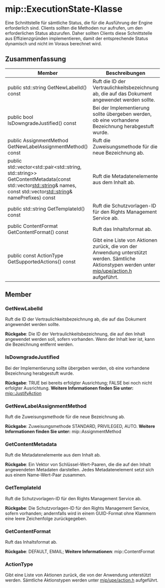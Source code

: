 # <a name="class-mipexecutionstate"></a>mip::ExecutionState-Klasse 
Eine Schnittstelle für sämtliche Status, die für die Ausführung der Engine erforderlich sind.
Clients sollten die Methoden nur aufrufen, um den erforderlichen Status abzurufen. Daher sollten Clients diese Schnittstelle aus Effizienzgründen implementieren, damit der entsprechende Status dynamisch und nicht im Voraus berechnet wird.
  
## <a name="summary"></a>Zusammenfassung
 Member                        | Beschreibungen                                
--------------------------------|---------------------------------------------
 public std::string GetNewLabelId() const  |  Ruft die ID der Vertraulichkeitsbezeichnung ab, die auf das Dokument angewendet werden sollte.
 public bool IsDowngradeJustified() const  |  Bei der Implementierung sollte übergeben werden, ob eine vorhandene Bezeichnung herabgestuft wurde.
 public AssignmentMethod GetNewLabelAssignmentMethod() const  |  Ruft die Zuweisungsmethode für die neue Bezeichnung ab.
public std::vector<std::pair<std::string, std::string>> GetContentMetadata(const std::vector<std::string>& names, const std::vector<std::string>& namePrefixes) const  |  Ruft die Metadatenelemente aus dem Inhalt ab.
 public std::string GetTemplateId() const  |  Ruft die Schutzvorlagen-ID für den Rights Management Service ab.
 public ContentFormat GetContentFormat() const  |  Ruft das Inhaltsformat ab.
 public const ActionType GetSupportedActions() const  |  Gibt eine Liste von Aktionen zurück, die von der Anwendung unterstützt werden. Sämtliche Aktionstypen werden unter [mip/upe/action.h](#action) aufgeführt.
  
## <a name="members"></a>Member
  
### <a name="getnewlabelid"></a>GetNewLabelId
Ruft die ID der Vertraulichkeitsbezeichnung ab, die auf das Dokument angewendet werden sollte.

  
**Rückgabe**: Die ID der Vertraulichkeitsbezeichnung, die auf den Inhalt angewendet werden soll, sofern vorhanden. Wenn der Inhalt leer ist, kann die Bezeichnung entfernt werden.
  
### <a name="isdowngradejustified"></a>IsDowngradeJustified
Bei der Implementierung sollte übergeben werden, ob eine vorhandene Bezeichnung herabgestuft wurde.

  
**Rückgabe**: TRUE bei bereits erfolgter Ausrichtung; FALSE bei noch nicht erfolgter Ausrichtung. 
**Weitere Informationen finden Sie unter:** [mip::JustifyAction](class_mip_justifyaction.md)
  
### <a name="getnewlabelassignmentmethod"></a>GetNewLabelAssignmentMethod
Ruft die Zuweisungsmethode für die neue Bezeichnung ab.

  
**Rückgabe**: Zuweisungsmethode STANDARD, PRIVILEGED, AUTO. 
**Weitere Informationen finden Sie unter:** mip::AssignmentMethod
  
### <a name="getcontentmetadata"></a>GetContentMetadata
Ruft die Metadatenelemente aus dem Inhalt ab.

  
**Rückgabe**: Ein Vektor von Schlüssel-Wert-Paaren, die die auf den Inhalt angewendeten Metadaten darstellen. Jedes Metadatenelement setzt sich aus einem Name-Wert-Paar zusammen.
  
### <a name="gettemplateid"></a>GetTemplateId
Ruft die Schutzvorlagen-ID für den Rights Management Service ab.

  
**Rückgabe**: Die Schutzvorlagen-ID für den Rights Management Service, sofern vorhanden; andernfalls wird in einem GUID-Format ohne Klammern eine leere Zeichenfolge zurückgegeben.
  
### <a name="getcontentformat"></a>GetContentFormat
Ruft das Inhaltsformat ab.

  
**Rückgabe**: DEFAULT, EMAIL; **Weitere Informationen**: mip::ContentFormat
  
### <a name="actiontype"></a>ActionType
Gibt eine Liste von Aktionen zurück, die von der Anwendung unterstützt werden. Sämtliche Aktionstypen werden unter [mip/upe/action.h](#action) aufgeführt.